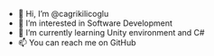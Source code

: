 - 👋 Hi, I’m @cagrikilicoglu
- 👀 I’m interested in Software Development
- 🌱 I’m currently learning Unity environment and C#
- 📫 You can reach me on GitHub

<!---
cagrikilicoglu/cagrikilicoglu is a ✨ special ✨ repository because its `README.md` (this file) appears on your GitHub profile.
You can click the Preview link to take a look at your changes.
--->

